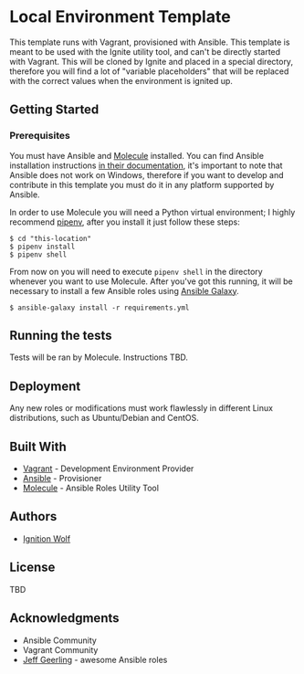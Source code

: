 # Local Environment Template

This template runs with Vagrant, provisioned with Ansible. This template is meant to be used with the Ignite utility tool, and can't be directly started with Vagrant. This will be cloned by Ignite and placed in a special directory, therefore you will find a lot of "variable placeholders" that will be replaced with the correct values when the environment is ignited up.

## Getting Started

### Prerequisites

You must have Ansible and [Molecule](https://github.com/ansible-community/molecule) installed. You can find Ansible installation instructions [in their documentation](https://docs.ansible.com/ansible/latest/installation_guide/intro_installation.html), it's important to note that Ansible does not work on Windows, therefore if you want to develop and contribute in this template you must do it in any platform supported by Ansible.

In order to use Molecule you will need a Python virtual environment; I highly recommend [pipenv](https://github.com/pypa/pipenv), after you install it just follow these steps:

```
$ cd "this-location"
$ pipenv install
$ pipenv shell
```

From now on you will need to execute `pipenv shell` in the directory whenever you want to use Molecule. After you've got this running, it will be necessary to install a few Ansible roles using [Ansible Galaxy](https://galaxy.ansible.com/).

```
$ ansible-galaxy install -r requirements.yml
```

## Running the tests

Tests will be ran by Molecule. Instructions TBD.

## Deployment

Any new roles or modifications must work flawlessly in different Linux distributions, such as Ubuntu/Debian and CentOS.

## Built With

* [Vagrant](https://www.vagrantup.com/) - Development Environment Provider
* [Ansible](https://github.com/ansible/ansible) - Provisioner
* [Molecule](https://github.com/ansible-community/molecule) - Ansible Roles Utility Tool


## Authors

* [Ignition Wolf](https://github.com/PurpleBooth)

## License

TBD

## Acknowledgments

* Ansible Community
* Vagrant Community
* [Jeff Geerling](https://github.com/geerlingguy) - awesome Ansible roles
